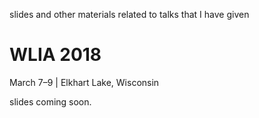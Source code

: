 
slides and other materials related to talks that I have given



# WLIA 2018 
March 7–9 | Elkhart Lake, Wisconsin 

slides coming soon. 
